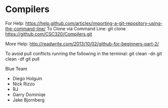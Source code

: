 # Compilers
For Help: https://help.github.com/articles/importing-a-git-repository-using-the-command-line/
To Clone via Command Line: git clone https://github.com/CSC320/Compilers.git

More Help: http://readwrite.com/2013/10/02/github-for-beginners-part-2/

To avoid pull conflicts running the following in the terminal:
  git clean -dn
  git clean -df
  git pull 
  
Blue Team
- Diego Holguin
- Nick Rizzo
- RJ
- Garry Dominiqe
- Jake Bjornberg

